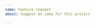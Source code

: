 ```yaml
---
name: Feature request
about: Suggest an idea for this project

---
```


<!-- ⚠️⚠️ Do Not Delete This! feature_request_template ⚠️⚠️ -->
<!-- Please read our Rules of Conduct: https://opensource.cec.com.cn/codeofconduct/ -->
<!-- Please search existing issues to avoid creating duplicates. -->

<!-- Describe the feature you'd like. -->
